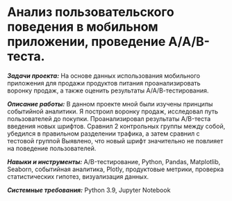 # Анализ пользовательского поведения в мобильном приложении, проведение А/А/В-теста.
***Задачи проекта:***
На основе данных использования мобильного приложения для продажи продуктов питания проанализировать воронку продаж, а также оценить результаты А/А/В-тестирования.

***Описание работы:***
В данном проекте мной были изучены принципы событийной аналитики. Я построил
воронку продаж, исследовал путь пользователей до покупки. Проанализировал
результаты A/B-теста введения новых шрифтов. Сравнил 2 контрольных группы между
собой, убедился в правильном разделении трафика, а затем сравнил с тестовой группой
Выявлено, что новый шрифт значительно не повлияет на поведение пользователей.

***Навыки и инструменты:***
A/B-тестирование, Python, Pandas, Matplotlib, Seaborn, событийная аналитика, Plotly, продуктовые метрики, проверка статистических гипотез, визуализация данных. 

***Системные требования:***
Python 3.9, Jupyter Notebook
